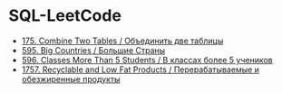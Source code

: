 # SQL-LeetCode
* [175. Combine Two Tables / Объединить две таблицы](https://github.com/Bazilit/SQL-LeetCode/blob/main/175.%20Combine%20Two%20Tables)
* [595. Big Countries / Большие Страны](https://github.com/Bazilit/SQL-LeetCode/blob/main/595.%20Big%20Countries)
* [596. Classes More Than 5 Students / В классах более 5 учеников](https://github.com/Bazilit/SQL-LeetCode/blob/main/596.%20Classes%20More%20Than%205%20Students)
* [1757. Recyclable and Low Fat Products / Перерабатываемые и обезжиренные продукты](https://github.com/Bazilit/SQL-LeetCode/blob/main/1757.%20Recyclable%20and%20Low%20Fat%20Products)
